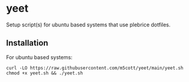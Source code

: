 # yeet
Setup script(s) for ubuntu based systems that use plebrice dotfiles.

## Installation

For ubuntu based systems:
```
curl -LO https://raw.githubusercontent.com/m5cott/yeet/main/yeet.sh
chmod +x yeet.sh && ./yeet.sh
```
